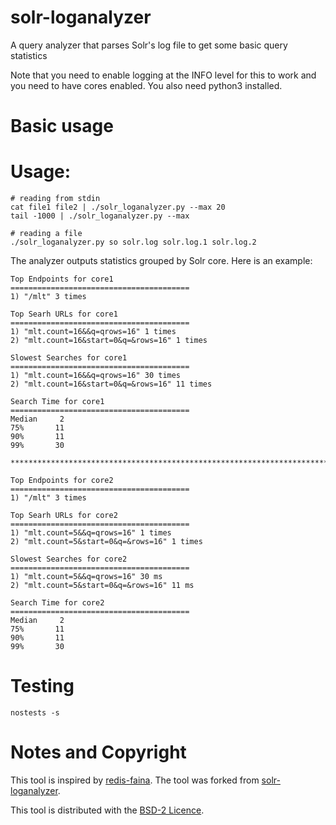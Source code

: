 solr-loganalyzer
=================

A query analyzer that parses Solr's log file to get some basic query statistics 

Note that you need to enable logging at the INFO level for this to
work and you need to have cores enabled. You also need python3 installed.

Basic usage
===========

# Usage:
```
# reading from stdin
cat file1 file2 | ./solr_loganalyzer.py --max 20
tail -1000 | ./solr_loganalyzer.py --max

# reading a file
./solr_loganalyzer.py so solr.log solr.log.1 solr.log.2
```

The analyzer outputs statistics grouped by Solr core. Here is an example:

```
Top Endpoints for core1
========================================
1) "/mlt" 3 times
   
Top Searh URLs for core1
========================================
1) "mlt.count=16&&q=qrows=16" 1 times
2) "mlt.count=16&start=0&q=&rows=16" 1 times
   
Slowest Searches for core1
========================================
1) "mlt.count=16&&q=qrows=16" 30 times
2) "mlt.count=16&start=0&q=&rows=16" 11 times
   
Search Time for core1
========================================
Median     2
75%       11
90%       11
99%       30

****************************************************************************************************

Top Endpoints for core2
========================================
1) "/mlt" 3 times
   
Top Searh URLs for core2
========================================
1) "mlt.count=5&&q=qrows=16" 1 times
2) "mlt.count=5&start=0&q=&rows=16" 1 times
   
Slowest Searches for core2
========================================
1) "mlt.count=5&&q=qrows=16" 30 ms
2) "mlt.count=5&start=0&q=&rows=16" 11 ms
   
Search Time for core2
========================================
Median     2
75%       11
90%       11
99%       30
```

# Testing

```
nostests -s
```

Notes and Copyright
===================

This tool is inspired by [redis-faina](https://github.com/Instagram/redis-faina).
The tool was forked from [solr-loganalyzer](https://github.com/dfdesho/solr-loganalyzer).

This tool is distributed with the [BSD-2 Licence](LICENCE).
